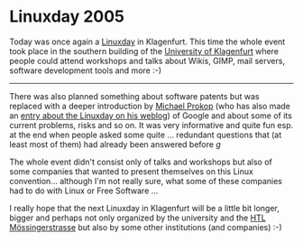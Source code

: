 # Linuxday 2005

Today was once again a <a href="http://www.linuxday2005.tk">Linuxday</a> in Klagenfurt. This time the whole event took place in the southern building of the <a href="http://www.uni-klu.ac.at">University of Klagenfurt</a> where people could attend workshops and talks about Wikis, GIMP, mail servers, software development tools and more :-) 

-------------------------------



There was also planned something about software patents but was replaced with a deeper introduction by <a href="http://www.michael-prokop.at/">Michael Prokop</a> (who has also made an <a href="http://www.michael-prokop.at/blog/index.php?p=304">entry about the Linuxday on his weblog</a>) of Google and about some of its current problems, risks and so on. It was very informative and quite fun esp. at the end when people asked some quite ... redundant questions that (at least most of them) had already been answered before *g*

The whole event didn't consist only of talks and workshops but also of some companies that wanted to present themselves on this Linux convention... although I'm not really sure, what some of these companies had to do with Linux or Free Software ...

I really hope that the next Linuxday in Klagenfurt will be a little bit longer, bigger and perhaps not only organized by the university and the <a href="http://www.htl-klu.at/">HTL Mössingerstrasse</a> but also by some other institutions (and companies) :-)
